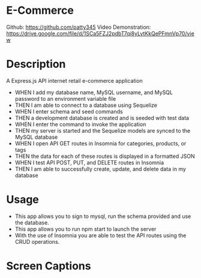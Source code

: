 # E-Commerce

Github: https://github.com/patty345
Video Demonstration: https://drive.google.com/file/d/1SCa5FZJ2pdbT7qi8yLytKkQePFmnVp70/view 

# Description

A Express.js API internet retail e-commerce application 

- WHEN I add my database name, MySQL username, and MySQL password to an environment variable file
- THEN I am able to connect to a database using Sequelize
- WHEN I enter schema and seed commands
- THEN a development database is created and is seeded with test data
- WHEN I enter the command to invoke the application
- THEN my server is started and the Sequelize models are synced to the MySQL database
- WHEN I open API GET routes in Insomnia for categories, products, or tags
- THEN the data for each of these routes is displayed in a formatted JSON
- WHEN I test API POST, PUT, and DELETE routes in Insomnia
- THEN I am able to successfully create, update, and delete data in my database

# Usage

- This app allows you to sign to mysql, run the schema provided and use the database.
- This app allows you to run npm start to launch the server
- With the use of Insomnia you are able to test the API routes using the CRUD operations.

# Screen Captions


